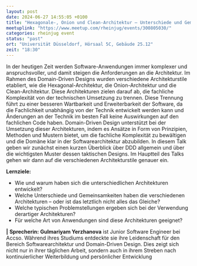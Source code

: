 ```yaml
---
layout: post
date: 2024-06-27 14:55:05 +0100
title: "Hexagonale-, Onion und Clean-Architektur – Unterschiede und Gemeinsamkeiten"
meetuplink: "https://www.meetup.com/rheinjug/events/300805030/"
categories: rheinjug event
status: "past"
ort: "Universität Düsseldorf, Hörsaal 5C, Gebäude 25.12"
zeit: "18:30"
---
```


In der heutigen Zeit werden Software-Anwendungen immer komplexer und anspruchsvoller, und damit steigen die Anforderungen an die Architektur.
Im Rahmen des Domain-Driven Designs wurden verschiedene Architekturstile etabliert, wie die Hexagonal-Architektur, die Onion-Architektur und die Clean-Architektur. Diese Architekturen zielen darauf ab, die fachliche Komplexität von der technischen Umsetzung zu trennen. Diese Trennung führt zu einer besseren Wartbarkeit und Erweiterbarkeit der Software, da die Fachlichkeit unabhängig von der Technik entwickelt werden kann und Änderungen an der Technik im besten Fall keine Auswirkungen auf den fachlichen Code haben.
Domain-Driven Design unterstützt bei der Umsetzung dieser Architekturen, indem es Ansätze in Form von Prinzipien, Methoden und Mustern bietet, um die fachliche Komplexität zu bewältigen und die Domäne klar in der Softwarearchitektur abzubilden.
In diesem Talk geben wir zunächst einen kurzen Überblick über DDD allgemein und über die wichtigsten Muster dessen taktischen Designs. Im Hauptteil des Talks gehen wir dann auf die verschiedenen Architekturstile genauer ein.
 
**Lernziele:**
 
* Wie und warum haben sich die unterschiedlichen Architekturen entwickelt?
* Welche Unterschiede und Gemeinsamkeiten haben die verschiedenen Architekturen – oder ist das letztlich nicht alles das Gleiche?
* Welche typischen Problemstellungen ergeben sich bei der Verwendung derartiger Architekturen?
* Für welche Art von Anwendungen sind diese Architekturen geeignet?
 
**\|**
**Sprecherin:**
**Gulmariyam Yerzhanova** ist Junior Software Engineer bei Accso. Während ihres Studiums entdeckte sie ihre Leidenschaft für den Bereich Softwarearchitektur und Domain-Driven Design. Dies zeigt sich nicht nur in ihrer täglichen Arbeit, sondern auch in ihrem Streben nach kontinuierlicher Weiterbildung und persönlicher Entwicklung
 
